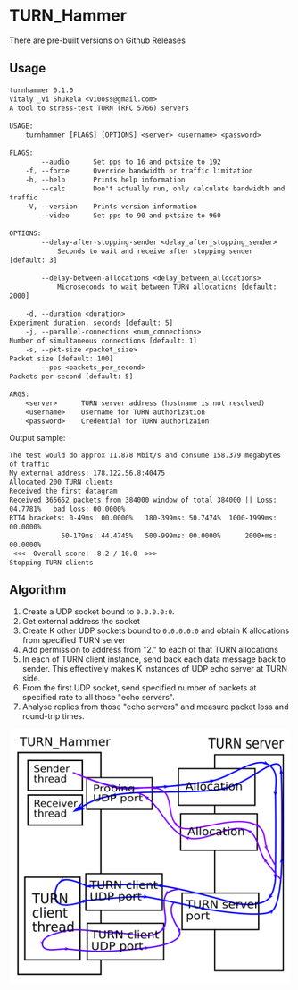 # TURN_Hammer

There are pre-built versions on Github Releases

## Usage

```
turnhammer 0.1.0
Vitaly _Vi Shukela <vi0oss@gmail.com>
A tool to stress-test TURN (RFC 5766) servers

USAGE:
    turnhammer [FLAGS] [OPTIONS] <server> <username> <password>

FLAGS:
        --audio      Set pps to 16 and pktsize to 192
    -f, --force      Override bandwidth or traffic limitation
    -h, --help       Prints help information
        --calc       Don't actually run, only calculate bandwidth and traffic
    -V, --version    Prints version information
        --video      Set pps to 90 and pktsize to 960

OPTIONS:
        --delay-after-stopping-sender <delay_after_stopping_sender>
            Seconds to wait and receive after stopping sender [default: 3]

        --delay-between-allocations <delay_between_allocations>
            Microseconds to wait between TURN allocations [default: 2000]

    -d, --duration <duration>                                          Experiment duration, seconds [default: 5]
    -j, --parallel-connections <num_connections>                       Number of simultaneous connections [default: 1]
    -s, --pkt-size <packet_size>                                       Packet size [default: 100]
        --pps <packets_per_second>                                     Packets per second [default: 5]

ARGS:
    <server>      TURN server address (hostname is not resolved)
    <username>    Username for TURN authorization
    <password>    Credential for TURN authorizaion
```

Output sample:

```
The test would do approx 11.878 Mbit/s and consume 158.379 megabytes of traffic
My external address: 178.122.56.8:40475
Allocated 200 TURN clients
Received the first datagram
Received 365652 packets from 384000 window of total 384000 || Loss: 04.7781%   bad loss: 00.0000%
RTT4 brackets: 0-49ms: 00.0000%   180-399ms: 50.7474%  1000-1999ms: 00.0000%
             50-179ms: 44.4745%   500-999ms: 00.0000%      2000+ms: 00.0000%
 <<<  Overall score:  8.2 / 10.0  >>>
Stopping TURN clients
```

## Algorithm

1. Create a UDP socket bound to `0.0.0.0:0`.
2. Get external address the socket
3. Create K other UDP sockets bound to `0.0.0.0:0` and obtain K allocations from specified TURN server
4. Add permission to address from "2." to each of that TURN allocations
5. In each of TURN client instance, send back each data message back to sender. This effectively makes K instances of UDP echo server at TURN side.
6. From the first UDP socket, send specified number of packets at specified rate to all those "echo servers".
7. Analyse replies from those "echo servers" and measure packet loss and round-trip times.

![diagram](dia.svg)

